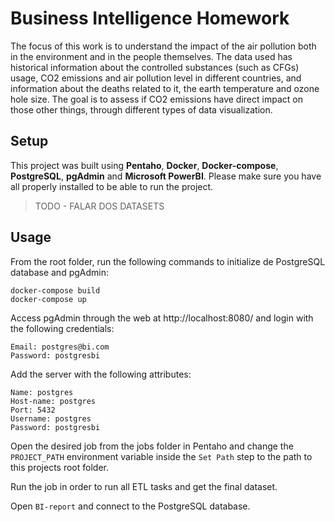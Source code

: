 # Business Intelligence Homework

The focus of this work is to understand the impact of the air pollution both in the environment and in the people themselves. The data used has historical information about the controlled substances (such as CFGs) usage, CO2 emissions and air pollution level in different countries, and information about the deaths related to it, the earth temperature and ozone hole size. The goal is to assess if CO2 emissions have direct impact on those other things, through different types of data visualization.

## Setup

This project was built using **Pentaho**, **Docker**, **Docker-compose**, **PostgreSQL**, **pgAdmin** and **Microsoft PowerBI**. Please make sure you have all properly installed to be able to run the project.

> TODO - FALAR DOS DATASETS

## Usage

From the root folder, run the following commands to initialize de PostgreSQL database and pgAdmin:

```
docker-compose build
docker-compose up
```

Access pgAdmin through the web at http://localhost:8080/ and login with the following credentials:
```
Email: postgres@bi.com
Password: postgresbi
```

Add the server with the following attributes:

```
Name: postgres
Host-name: postgres
Port: 5432
Username: postgres
Password: postgresbi
```

Open the desired job from the jobs folder in Pentaho and change the `PROJECT_PATH` environment variable inside the `Set Path` step to the path to this projects root folder.

Run the job in order to run all ETL tasks and get the final dataset.

Open `BI-report` and connect to the PostgreSQL database.
